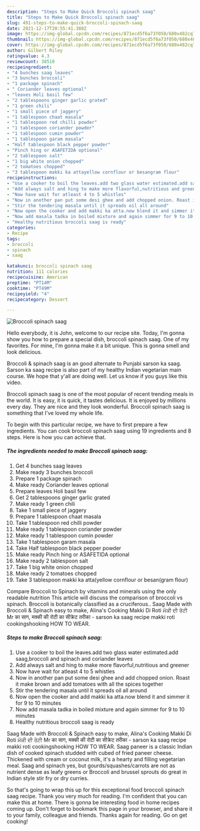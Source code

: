 ```yaml
---
description: "Steps to Make Quick Broccoli spinach saag"
title: "Steps to Make Quick Broccoli spinach saag"
slug: 491-steps-to-make-quick-broccoli-spinach-saag
date: 2021-12-17T20:55:41.380Z
image: https://img-global.cpcdn.com/recipes/871ecd5f6a73f050/680x482cq70/broccoli-spinach-saag-recipe-main-photo.jpg
thumbnail: https://img-global.cpcdn.com/recipes/871ecd5f6a73f050/680x482cq70/broccoli-spinach-saag-recipe-main-photo.jpg
cover: https://img-global.cpcdn.com/recipes/871ecd5f6a73f050/680x482cq70/broccoli-spinach-saag-recipe-main-photo.jpg
author: Gilbert Riley
ratingvalue: 4.3
reviewcount: 38510
recipeingredient:
- "4 bunches saag leaves"
- "3 bunches broccoli"
- "1 package spinach"
- " Coriander leaves optional"
- "leaves Holi basil few"
- "2 tablespoons ginger garlic grated"
- "1 green chili"
- "1 small piece of jaggery"
- "1 tablespoon chaat masala"
- "1 tablespoon red chilli powder"
- "1 tablespoon coriander powder"
- "1 tablespoon cumin powder"
- "1 tablespoon garam masala"
- "Half tablespoon black pepper powder"
- "Pinch hing or ASAFETIDA optional"
- "2 tablespoon salt"
- "1 big white onion chopped"
- "2 tomatoes chopped"
- "3 tablespoon makki ka attayellow cornflour or besangram flour"
recipeinstructions:
- "Use a cooker to boil the leaves.add two glass water estimated.add saag,broccoli and spinach and coriander leaves"
- "Add always salt and hing to make more flavorful,nutritious and greener"
- "Now have wait for atleast 4 to 5 whistles"
- "Now in another pan put some desi ghee and add chopped onion. Roast it make brown and add tomatoes with all the spices together"
- "Stir the tendering masala until it spreads oil all around"
- "Now open the cooker and add makki ka atta.now blend it and simmer it for 9 to 10 minutes"
- "Now add masala tadka in boiled mixture and again simmer for 9 to 10 minutes"
- "Healthy nutritious broccoli saag is ready"
categories:
- Recipe
tags:
- broccoli
- spinach
- saag

katakunci: broccoli spinach saag 
nutrition: 111 calories
recipecuisine: American
preptime: "PT14M"
cooktime: "PT49M"
recipeyield: "4"
recipecategory: Dessert

---
```



![Broccoli spinach saag](https://img-global.cpcdn.com/recipes/871ecd5f6a73f050/680x482cq70/broccoli-spinach-saag-recipe-main-photo.jpg)

Hello everybody, it is John, welcome to our recipe site. Today, I'm gonna show you how to prepare a special dish, broccoli spinach saag. One of my favorites. For mine, I'm gonna make it a bit unique. This is gonna smell and look delicious.

Broccoli &amp; spinach saag is an good alternate to Punjabi sarson ka saag. Sarson ka saag recipe is also part of my healthy Indian vegetarian main course. We hope that y&#39;all are doing well. Let us know if you guys like this video.

Broccoli spinach saag is one of the most popular of recent trending meals in the world. It is easy, it is quick, it tastes delicious. It is enjoyed by millions every day. They are nice and they look wonderful. Broccoli spinach saag is something that I've loved my whole life.


To begin with this particular recipe, we have to first prepare a few ingredients. You can cook broccoli spinach saag using 19 ingredients and 8 steps. Here is how you can achieve that.

<!--inarticleads1-->

##### The ingredients needed to make Broccoli spinach saag:

1. Get 4 bunches saag leaves
1. Make ready 3 bunches broccoli
1. Prepare 1 package spinach
1. Make ready  Coriander leaves optional
1. Prepare leaves Holi basil few
1. Get 2 tablespoons ginger garlic grated
1. Make ready 1 green chili
1. Take 1 small piece of jaggery
1. Prepare 1 tablespoon chaat masala
1. Take 1 tablespoon red chilli powder
1. Make ready 1 tablespoon coriander powder
1. Make ready 1 tablespoon cumin powder
1. Take 1 tablespoon garam masala
1. Take Half tablespoon black pepper powder
1. Make ready Pinch hing or ASAFETIDA optional
1. Make ready 2 tablespoon salt
1. Take 1 big white onion chopped
1. Make ready 2 tomatoes chopped
1. Take 3 tablespoon makki ka atta(yellow cornflour or besan(gram flour)


Compare Broccoli to Spinach by vitamins and minerals using the only readable nutrition This article will discuss the comparison of broccoli vs spinach. Broccoli is botanically classified as a cruciferous.. Saag Made with Broccoli &amp; Spinach easy to make, Alina&#39;s Cooking Makki Di Roti ਮੱਕੀ ਦੀ ਰੋਟੀ Mr का साग, मक्की की रोटी का सीक्रेट तरीका - sarson ka saag recipe makki roti cookingshooking HOW TO WEAR. 

<!--inarticleads2-->

##### Steps to make Broccoli spinach saag:

1. Use a cooker to boil the leaves.add two glass water estimated.add saag,broccoli and spinach and coriander leaves
1. Add always salt and hing to make more flavorful,nutritious and greener
1. Now have wait for atleast 4 to 5 whistles
1. Now in another pan put some desi ghee and add chopped onion. Roast it make brown and add tomatoes with all the spices together
1. Stir the tendering masala until it spreads oil all around
1. Now open the cooker and add makki ka atta.now blend it and simmer it for 9 to 10 minutes
1. Now add masala tadka in boiled mixture and again simmer for 9 to 10 minutes
1. Healthy nutritious broccoli saag is ready


Saag Made with Broccoli &amp; Spinach easy to make, Alina&#39;s Cooking Makki Di Roti ਮੱਕੀ ਦੀ ਰੋਟੀ Mr का साग, मक्की की रोटी का सीक्रेट तरीका - sarson ka saag recipe makki roti cookingshooking HOW TO WEAR. Saag paneer is a classic Indian dish of cooked spinach studded with cubed of fried paneer cheese. Thickened with cream or coconut milk, it&#39;s a hearty and filling vegetarian meal. Saag and spinach yes, but gourds/squashes/carrots are not as nutrient dense as leafy greens or Broccoli and brussel sprouts do great in Indian style stir fry or dry curries. 

So that's going to wrap this up for this exceptional food broccoli spinach saag recipe. Thank you very much for reading. I'm confident that you can make this at home. There is gonna be interesting food in home recipes coming up. Don't forget to bookmark this page in your browser, and share it to your family, colleague and friends. Thanks again for reading. Go on get cooking!

